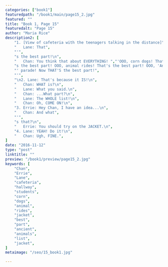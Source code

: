 ```yaml
---
categories: ["book1"]
featuredpath: "/book1/main/page15_2.jpg"
featured: ""
title: "Book 1, Page 15"
featuredalt: "Page 15"
author: "Maria Rice"
description2: [
    "1. [View of cafeteria with the teenagers talking in the distance]",
    "   Lane: That",
    "'",
    "s the best part!\n",
    "   Chan: You think that about EVERYTHING! ","'OOO, corn dogs! That'",
    "s the best part! OOO, animal rides! That's the best part! OOO, 'Ancient Animals",
    "' parade! Now THAT'S the best part!",
    "'",
    "\n2. Lane: That's because it IS!\n",
    "   Chan: WHAT is?\n",
    "   Lane: What you said.\n",
    "   Chan: ...What part?\n",
    "   Lane: The WHOLE list!\n",
    "   Chan: Oh, COME ON!\n",
    "3. Errie: Hey Chan, I have an idea...\n",
    "   Chan: And what",
    "'",
    "s that?\n",
    "   Errie: You should try on the JACKET.\n",
    "4. Lane: YEAH! Do it!\n",
    "   Chan: Ugh, FINE.",
]
date: "2016-11-12"
type: "post"
linktitle: ""
preview: "/book1/preview/page15_2.jpg"
keywords: [
    "Chan",
    "Errie", 
    "Lane",
    "cafeteria",
    "hallway",
    "students",
    "corn",
    "dogs",
    "animal",
    "rides",
    "jacket",
    "best",
    "part",
    "ancient",
    "animals",
    "list",
    "jacket",
]
metaimage: "/seo/15_book1.jpg"

---
```

